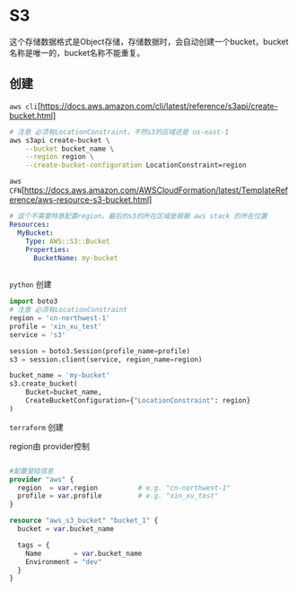 # S3

这个存储数据格式是Object存储，存储数据时，会自动创建一个bucket，bucket名称是唯一的，bucket名称不能重复。

## 创建

`aws cli`[https://docs.aws.amazon.com/cli/latest/reference/s3api/create-bucket.html]

```bash
# 注意 必须有LocationConstraint，不然s3的区域还是 us-east-1
aws s3api create-bucket \
    --bucket bucket_name \
    --region region \
    --create-bucket-configuration LocationConstraint=region
```

`aws CFN`[https://docs.aws.amazon.com/AWSCloudFormation/latest/TemplateReference/aws-resource-s3-bucket.html]

```yaml
# 这个不需要特意配置region，最后的s3的所在区域是根据 aws stack 的所在位置
Resources:
  MyBucket:
    Type: AWS::S3::Bucket
    Properties:
      BucketName: my-bucket
      
```

`python` 创建

```python
import boto3
# 注意 必须有LocationConstraint
region = 'cn-northwest-1'
profile = 'xin_xu_test'
service = 's3'

session = boto3.Session(profile_name=profile)
s3 = session.client(service, region_name=region)

bucket_name = 'my-bucket'
s3.create_bucket(
    Bucket=bucket_name,
    CreateBucketConfiguration={"LocationConstraint": region}
)
```


`terraform` 创建

region由 provider控制
```terraform

#配置登陆信息
provider "aws" {
  region  = var.region          # e.g. "cn-northwest-1"
  profile = var.profile         # e.g. "xin_xu_test"
}

resource "aws_s3_bucket" "bucket_1" {
  bucket = var.bucket_name

  tags = {
    Name        = var.bucket_name
    Environment = "dev"
  }
}
```